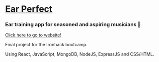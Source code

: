 <a href="https://ear-perfect.netlify.app/"><h1>Ear Perfect</h1></a>

<h3>Ear training app for seasoned and aspiring musicians 🎵</h3>

<a href="https://ear-perfect.netlify.app/">Click here to go to website!</a>

Final project for the Ironhack bootcamp. 


Using React, JavaScript, MongoDB, NodeJS, ExpressJS and CSS/HTML.


